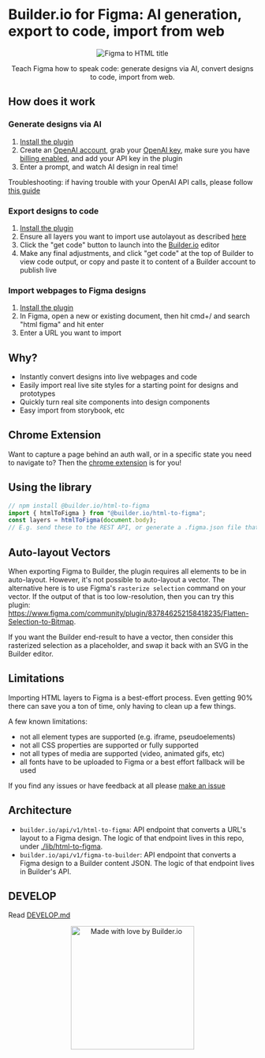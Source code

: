 # Builder.io for Figma: AI generation, export to code, import from web

<p align="center">
  <img alt="Figma to HTML title" src="https://cdn.builder.io/api/v1/image/assets%2F1acd978ac4f64052bbfa787026e93509%2F7339cf0681b9413caab81aeed125cb85" />
</p>

<p align="center">
  Teach Figma how to speak code: generate designs via AI, convert designs to code, import from web.
</p>

## How does it work

### Generate designs via AI

1. [Install the plugin](https://www.figma.com/c/plugin/747985167520967365/HTML-To-Figma)
2. Create an [OpenAI account](https://platform.openai.com/signup), grab your [OpenAI key](https://platform.openai.com/account/api-keys), make sure you have [billing enabled](https://platform.openai.com/account/billing/overview), and add your API key in the plugin
3. Enter a prompt, and watch AI design in real time!

Troubleshooting: if having trouble with your OpenAI API calls, please follow [this guide](https://help.openai.com/en/articles/6891831-error-code-429-you-exceeded-your-current-quota-please-check-your-plan-and-billing-details)

### Export designs to code

1. [Install the plugin](https://www.figma.com/c/plugin/747985167520967365/HTML-To-Figma)
2. Ensure all layers you want to import use autolayout as described [here](https://www.builder.io/c/docs/import-from-figma)
3. Click the "get code" button to launch into the [Builder.io](https://www.builder.io) editor
4. Make any final adjustments, and click "get code" at the top of Builder to view code output, or copy and paste it to content of a Builder account to publish live

### Import webpages to Figma designs

1. [Install the plugin](https://www.figma.com/c/plugin/747985167520967365/HTML-To-Figma)
2. In Figma, open a new or existing document, then hit cmd+/ and search "html figma" and hit enter
3. Enter a URL you want to import

## Why?

- Instantly convert designs into live webpages and code
- Easily import real live site styles for a starting point for designs and prototypes
- Quickly turn real site components into design components
- Easy import from storybook, etc

## Chrome Extension

Want to capture a page behind an auth wall, or in a specific state you need to navigate to? Then the [chrome extension](https://chrome.google.com/webstore/detail/efjcmgblfpkhbjpkpopkgeomfkokpaim) is for you!

## Using the library

```js
// npm install @builder.io/html-to-figma
import { htmlToFigma } from "@builder.io/html-to-figma";
const layers = htmlToFigma(document.body);
// E.g. send these to the REST API, or generate a .figma.json file that can be uploaded through the Figma plugin
```

## Auto-layout Vectors

When exporting Figma to Builder, the plugin requires all elements to be in auto-layout. However, it's not possible to auto-layout a vector. The alternative here is to use Figma's `rasterize selection` command on your vector. If the output of that is too low-resolution, then you can try this plugin: https://www.figma.com/community/plugin/837846252158418235/Flatten-Selection-to-Bitmap.

If you want the Builder end-result to have a vector, then consider this rasterized selection as a placeholder, and swap it back with an SVG in the Builder editor.

## Limitations

Importing HTML layers to Figma is a best-effort process. Even getting 90% there can save you a ton of time, only having to clean up a few things.

A few known limitations:

- not all element types are supported (e.g. iframe, pseudoelements)
- not all CSS properties are supported or fully supported
- not all types of media are supported (video, animated gifs, etc)
- all fonts have to be uploaded to Figma or a best effort fallback will be used

If you find any issues or have feedback at all please [make an issue](https://github.com/BuilderIO/html-to-figma/issues/new)

## Architecture

- `builder.io/api/v1/html-to-figma`: API endpoint that converts a URL's layout to a Figma design. The logic of that endpoint lives in this repo, under [./lib/html-to-figma](./lib/html-to-figma).
- `builder.io/api/v1/figma-to-builder`: API endpoint that converts a Figma design to a Builder content JSON. The logic of that endpoint lives in Builder's API.

## DEVELOP

Read [DEVELOP.md](./DEVELOP.md)

<p align="center">
   <a href="https://www.builder.io/m/developers">
      <picture>
         <source media="(prefers-color-scheme: dark)" srcset="https://user-images.githubusercontent.com/844291/230786554-eb225eeb-2f6b-4286-b8c2-535b1131744a.png">
         <img width="250" alt="Made with love by Builder.io" src="https://user-images.githubusercontent.com/844291/230786555-a58479e4-75f3-4222-a6eb-74c5af953eac.png">
       </picture>
   </a>
</p>
